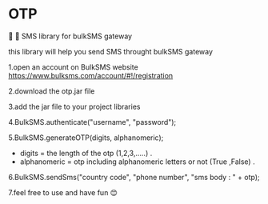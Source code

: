 # OTP
📲 💬 SMS library for bulkSMS gateway

this library will help you send SMS throught bulkSMS gateway

1.open an account on BulkSMS website https://www.bulksms.com/account/#!/registration

2.download the otp.jar file 

3.add the jar file to your project libraries

4.BulkSMS.authenticate("username", "password");

5.BulkSMS.generateOTP(digits, alphanomeric);  
  * digits = the length of the otp (1,2,3,.....) .
  * alphanomeric = otp including alphanomeric letters or not (True ,False) .
  
6.BulkSMS.sendSms("country code", "phone number", "sms body : " + otp);

7.feel free to use and have fun 😊



